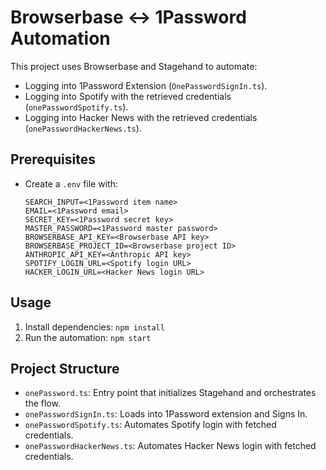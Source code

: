 # Browserbase <-> 1Password Automation

This project uses Browserbase and Stagehand to automate:
- Logging into 1Password Extension (`OnePasswordSignIn.ts`).
- Logging into Spotify with the retrieved credentials (`onePasswordSpotify.ts`).
- Logging into Hacker News with the retrieved credentials (`onePasswordHackerNews.ts`).

## Prerequisites
- Create a `.env` file with:
  ```env
  SEARCH_INPUT=<1Password item name>
  EMAIL=<1Password email>
  SECRET_KEY=<1Password secret key>
  MASTER_PASSWORD=<1Password master password>
  BROWSERBASE_API_KEY=<Browserbase API key>
  BROWSERBASE_PROJECT_ID=<Browserbase project ID>
  ANTHROPIC_API_KEY=<Anthropic API key>
  SPOTIFY_LOGIN_URL=<Spotify login URL>
  HACKER_LOGIN_URL=<Hacker News login URL>
  ```

## Usage
1. Install dependencies: `npm install`
2. Run the automation: `npm start`

## Project Structure
- `onePassword.ts`: Entry point that initializes Stagehand and orchestrates the flow.
- `onePasswordSignIn.ts`: Loads into 1Password extension and Signs In.
- `onePasswordSpotify.ts`: Automates Spotify login with fetched credentials.
- `onePasswordHackerNews.ts`: Automates Hacker News login with fetched credentials.


